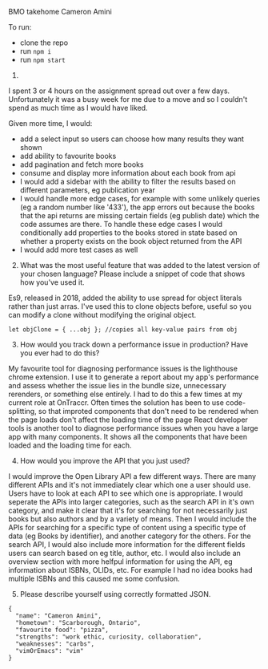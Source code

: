 BMO takehome 
Cameron Amini

To run:
- clone the repo
- run `npm i`
- run `npm start`

1. 
I spent 3 or 4 hours on the assignment spread out over a few days. Unfortunately it was a busy week for me due to a move and so I couldn't spend as much time as I would have liked.

Given more time, I would:
- add a select input so users can choose how many results they want shown
- add ability to favourite books
- add pagination and fetch more books 
- consume and display more information about each book from api
- I would add a sidebar with the ability to filter the results based on different parameters, eg publication year
- I would handle more edge cases, for example with some unlikely queries (eg a random number like '433'), the app errors out because the books that the api returns are missing certain fields (eg publish date) which
the code assumes are there. To handle these edge cases I would conditionally add properties to the books
stored in state based on whether a property exists on the book object returned from the API
- I would add more test cases as well


2.	What was the most useful feature that was added to the latest version of your chosen language? Please include a snippet of code that shows how you've used it.

Es9, released in 2018, added the ability to use spread for object literals rather than just arras. 
I've used this to clone objects before, useful so you can modify a clone without modifying the original object. 

`let objClone = { ...obj }; //copies all key-value pairs from obj`



3.	How would you track down a performance issue in production? Have you ever had to do this?

My favourite tool for diagnosing performance issues is the lighthouse chrome extension. I use it to
generate a report about my app's performance and assess whether the issue lies in the bundle size, 
unnecessary rerenders, or something else entirely.
I had to do this a few times at my current role at OnTraccr. Often times the solution has been to use code-splitting, 
so that improted components that don't need to be rendered when the page loads don't affect the loading time of the page
React developer tools is another tool to diagnose performance issues when you have a large app with many components.
 It shows all the components that have been loaded and the loading time for each.



 4.	How would you improve the API that you just used?

 I would improve the Open Library API a few different ways. 
 There are many different APIs and it's not immediately clear which one a user should use. Users have to look at 
 each API to see which one is appropriate. I would seperate the APIs into larger categories, such as the 
 search API in it's own category, and make it clear that it's for searching for not necessarily just books but 
 also authors and by a variety of means. Then I would include the APIs for searching for a specific 
 type of content using a specific type of data (eg Books by identifier), and another category for the others. 
For the search API, I would also include more information for the different fields users can search based on
eg title, author, etc.
I would also include an overview section with more helfpul information for using the API, eg information
about ISBNs, OLIDs, etc. For example I had no idea books had multiple ISBNs and this caused me some confusion. 



5.	Please describe yourself using correctly formatted JSON.
```
{
  "name": "Cameron Amini",
  "hometown": "Scarborough, Ontario",
  "favourite food": "pizza",
  "strengths": "work ethic, curiosity, collaboration",
  "weaknesses": "carbs",
  "vimOrEmacs": "vim"
}
```
